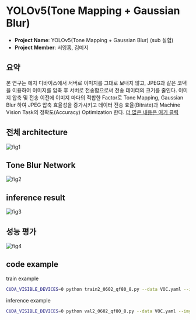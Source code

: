 # YOLOv5(Tone Mapping + Gaussian Blur)

- **Project Name**: YOLOv5(Tone Mapping + Gaussian Blur) (sub 실험)
- **Project Member**: 서영홍, 김예지

## 요약

본 연구는 에지 디바이스에서 서버로 이미지를 그대로 보내지 않고, JPEG과 같은 코덱을 이용하여 이미지를 압축 후 서버로 전송함으로써 전송 데이터의 크기를 줄인다.
이미지 압축 및 전송 이전에 이미지 마다의 적합한 Factor로 Tone Mapping, Gaussian Blur 하여 JPEG 압축 효율성을 증가시키고 데이터 전송 효율(Bitrate)과 Machine Vision Task의 정확도(Accuracy) Optimization 한다.
[더 많은 내용은 여기 클릭](abstract.pdf)

## 전체 architecture

![fig1](https://github.com/Digital-System-Design-Lab/yolov5_tone_blur_network/assets/157951085/4fbbbb31-d300-4b06-911e-e90109ee4cfc)

## Tone Blur Network

![fig2](https://github.com/Digital-System-Design-Lab/yolov5_tone_blur_network/assets/157951085/950cea91-227c-4d34-b31a-2e87b0d0f16c)

## inference result

![fig3](https://github.com/Digital-System-Design-Lab/yolov5_tone_blur_network/assets/157951085/f8ece56c-afb0-46ec-b7a1-86ff963962e0)

## 성능 평가

![fig4](https://github.com/Digital-System-Design-Lab/yolov5_tone_blur_network/assets/157951085/cf9bc820-ae3b-455b-8fe0-b0be295d76e1)

## code example
train example

```bash
CUDA_VISIBLE_DEVICES=0 python train2_0602_qf80_8.py --data VOC.yaml --imgsz 512 --hyp hyp.VOC.yaml --batch-size 8 --epochs 50 --weights VOC_epoch49_mAP_0.62045_imgsz_512_hyp_voc.pt --device 0 --project my_test --name my_name
```

inference example

```bash
CUDA_VISIBLE_DEVICES=0 python val2_0602_qf80_8.py --data VOC.yaml --imgsz 512 --batch-size 8 --weights my_weights.pt --device 0
```
